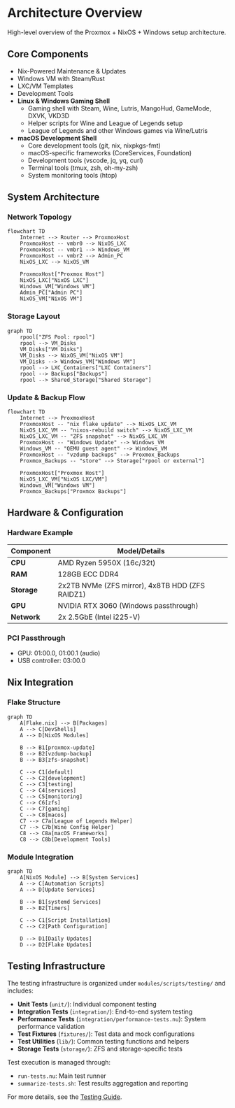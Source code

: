 # Architecture Overview

High-level overview of the Proxmox + NixOS + Windows setup architecture.

## Core Components

- Nix-Powered Maintenance & Updates
- Windows VM with Steam/Rust
- LXC/VM Templates
- Development Tools
- **Linux & Windows Gaming Shell**
  - Gaming shell with Steam, Wine, Lutris, MangoHud, GameMode, DXVK, VKD3D
  - Helper scripts for Wine and League of Legends setup
  - League of Legends and other Windows games via Wine/Lutris
- **macOS Development Shell**
  - Core development tools (git, nix, nixpkgs-fmt)
  - macOS-specific frameworks (CoreServices, Foundation)
  - Development tools (vscode, jq, yq, curl)
  - Terminal tools (tmux, zsh, oh-my-zsh)
  - System monitoring tools (htop)

## System Architecture

### Network Topology

```mermaid
flowchart TD
    Internet --> Router --> ProxmoxHost
    ProxmoxHost -- vmbr0 --> NixOS_LXC
    ProxmoxHost -- vmbr1 --> Windows_VM
    ProxmoxHost -- vmbr2 --> Admin_PC
    NixOS_LXC --> NixOS_VM

    ProxmoxHost["Proxmox Host"]
    NixOS_LXC["NixOS LXC"]
    Windows_VM["Windows VM"]
    Admin_PC["Admin PC"]
    NixOS_VM["NixOS VM"]
```

### Storage Layout

```mermaid
graph TD
    rpool["ZFS Pool: rpool"]
    rpool --> VM_Disks
    VM_Disks["VM Disks"]
    VM_Disks --> NixOS_VM["NixOS VM"]
    VM_Disks --> Windows_VM["Windows VM"]
    rpool --> LXC_Containers["LXC Containers"]
    rpool --> Backups["Backups"]
    rpool --> Shared_Storage["Shared Storage"]
```

### Update & Backup Flow

```mermaid
flowchart TD
    Internet --> ProxmoxHost
    ProxmoxHost -- "nix flake update" --> NixOS_LXC_VM
    NixOS_LXC_VM -- "nixos-rebuild switch" --> NixOS_LXC_VM
    NixOS_LXC_VM -- "ZFS snapshot" --> NixOS_LXC_VM
    ProxmoxHost -- "Windows Update" --> Windows_VM
    Windows_VM -- "QEMU guest agent" --> Windows_VM
    ProxmoxHost -- "vzdump backups" --> Proxmox_Backups
    Proxmox_Backups -- "store" --> Storage["rpool or external"]

    ProxmoxHost["Proxmox Host"]
    NixOS_LXC_VM["NixOS LXC/VM"]
    Windows_VM["Windows VM"]
    Proxmox_Backups["Proxmox Backups"]
```

## Hardware & Configuration

### Hardware Example

| Component      | Model/Details                                  |
|----------------|------------------------------------------------|
| **CPU**        | AMD Ryzen 5950X (16c/32t)                      |
| **RAM**        | 128GB ECC DDR4                                 |
| **Storage**    | 2x2TB NVMe (ZFS mirror), 4x8TB HDD (ZFS RAIDZ1) |
| **GPU**        | NVIDIA RTX 3060 (Windows passthrough)          |
| **Network**    | 2x 2.5GbE (Intel i225-V)                       |

### PCI Passthrough

- GPU: 01:00.0, 01:00.1 (audio)
- USB controller: 03:00.0

## Nix Integration

### Flake Structure

```mermaid
graph TD
    A[Flake.nix] --> B[Packages]
    A --> C[DevShells]
    A --> D[NixOS Modules]
    
    B --> B1[proxmox-update]
    B --> B2[vzdump-backup]
    B --> B3[zfs-snapshot]
    
    C --> C1[default]
    C --> C2[development]
    C --> C3[testing]
    C --> C4[services]
    C --> C5[monitoring]
    C --> C6[zfs]
    C --> C7[gaming]
    C --> C8[macos]
    C7 --> C7a[League of Legends Helper]
    C7 --> C7b[Wine Config Helper]
    C8 --> C8a[macOS Frameworks]
    C8 --> C8b[Development Tools]
```

### Module Integration

```mermaid
graph TD
    A[NixOS Module] --> B[System Services]
    A --> C[Automation Scripts]
    A --> D[Update Services]
    
    B --> B1[systemd Services]
    B --> B2[Timers]
    
    C --> C1[Script Installation]
    C --> C2[Path Configuration]
    
    D --> D1[Daily Updates]
    D --> D2[Flake Updates]
```

## Testing Infrastructure

The testing infrastructure is organized under `modules/scripts/testing/` and includes:

- **Unit Tests** (`unit/`): Individual component testing
- **Integration Tests** (`integration/`): End-to-end system testing
- **Performance Tests** (`integration/performance-tests.nu`): System performance validation
- **Test Fixtures** (`fixtures/`): Test data and mock configurations
- **Test Utilities** (`lib/`): Common testing functions and helpers
- **Storage Tests** (`storage/`): ZFS and storage-specific tests

Test execution is managed through:

- `run-tests.nu`: Main test runner
- `summarize-tests.sh`: Test results aggregation and reporting

For more details, see the [Testing Guide](./docs/testing.md).
